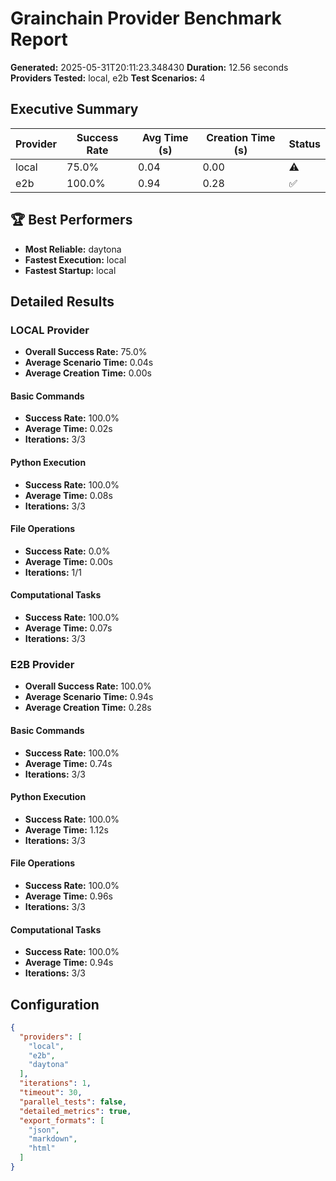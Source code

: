 # Grainchain Provider Benchmark Report

**Generated:** 2025-05-31T20:11:23.348430
**Duration:** 12.56 seconds
**Providers Tested:** local, e2b
**Test Scenarios:** 4

## Executive Summary

| Provider | Success Rate | Avg Time (s) | Creation Time (s) | Status |
|----------|--------------|--------------|-------------------|--------|
| local | 75.0% | 0.04 | 0.00 | ⚠️ |
| e2b | 100.0% | 0.94 | 0.28 | ✅ |

## 🏆 Best Performers

- **Most Reliable:** daytona
- **Fastest Execution:** local
- **Fastest Startup:** local

## Detailed Results

### LOCAL Provider

- **Overall Success Rate:** 75.0%
- **Average Scenario Time:** 0.04s
- **Average Creation Time:** 0.00s

#### Basic Commands
- **Success Rate:** 100.0%
- **Average Time:** 0.02s
- **Iterations:** 3/3

#### Python Execution
- **Success Rate:** 100.0%
- **Average Time:** 0.08s
- **Iterations:** 3/3

#### File Operations
- **Success Rate:** 0.0%
- **Average Time:** 0.00s
- **Iterations:** 1/1

#### Computational Tasks
- **Success Rate:** 100.0%
- **Average Time:** 0.07s
- **Iterations:** 3/3

### E2B Provider

- **Overall Success Rate:** 100.0%
- **Average Scenario Time:** 0.94s
- **Average Creation Time:** 0.28s

#### Basic Commands
- **Success Rate:** 100.0%
- **Average Time:** 0.74s
- **Iterations:** 3/3

#### Python Execution
- **Success Rate:** 100.0%
- **Average Time:** 1.12s
- **Iterations:** 3/3

#### File Operations
- **Success Rate:** 100.0%
- **Average Time:** 0.96s
- **Iterations:** 3/3

#### Computational Tasks
- **Success Rate:** 100.0%
- **Average Time:** 0.94s
- **Iterations:** 3/3

## Configuration

```json
{
  "providers": [
    "local",
    "e2b",
    "daytona"
  ],
  "iterations": 1,
  "timeout": 30,
  "parallel_tests": false,
  "detailed_metrics": true,
  "export_formats": [
    "json",
    "markdown",
    "html"
  ]
}
```
